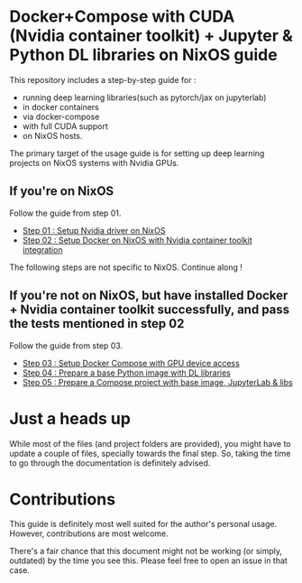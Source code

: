 # Docker+Compose with CUDA (Nvidia container toolkit) + Jupyter & Python DL libraries on NixOS guide

This repository includes a step-by-step guide for :
- running deep learning libraries(such as pytorch/jax on jupyterlab)
- in docker containers
- via docker-compose
- with full CUDA support
- on NixOS hosts.

The primary target of the usage guide is for setting up deep learning projects on NixOS systems with Nvidia GPUs.

## If you're on NixOS

Follow the guide from step 01.

- [Step 01 : Setup Nvidia driver on NixOS](./01-nixos-nvidia-setup.org)
- [Step 02 : Setup Docker on NixOS with Nvidia container toolkit integration](./02-nixos-docker-nvidia-setup.org)

The following steps are not specific to NixOS. Continue along !

## If you're not on NixOS, but have installed Docker + Nvidia container toolkit successfully, and pass the tests mentioned in step 02

Follow the guide from step 03.

- [Step 03 : Setup Docker Compose with GPU device access](./03-nvidia-docker-compose-setup.org)
- [Step 04 : Prepare a base Python image with DL libraries](./04-base-image-with-python-and-required-libraries.org)
- [Step 05 : Prepare a Compose project with base image, JupyterLab & libs](./05-docker-compose-project-base-image-jupyter-and-friends.org)

# Just a heads up

While most of the files (and project folders are provided), you might have to update a couple of files, specially towards the final step. So, taking the time to go through the documentation is definitely advised.


# Contributions

This guide is definitely most well suited for the author's personal usage. However, contributions are most welcome.

There's a fair chance that this document might not be working (or simply, outdated) by the time you see this. Please feel free to open an issue in that case.
